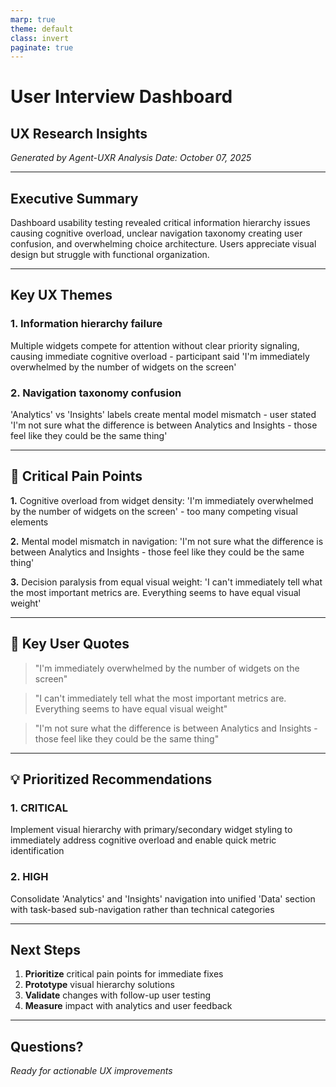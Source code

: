 ```yaml
---
marp: true
theme: default
class: invert
paginate: true
---
```


<!-- _class: lead -->

# User Interview Dashboard
## UX Research Insights

*Generated by Agent-UXR*
*Analysis Date: October 07, 2025*

---

## Executive Summary

Dashboard usability testing revealed critical information hierarchy issues causing cognitive overload, unclear navigation taxonomy creating user confusion, and overwhelming choice architecture. Users appreciate visual design but struggle with functional organization.

---

## Key UX Themes

### 1. Information hierarchy failure
 Multiple widgets compete for attention without clear priority signaling, causing immediate cognitive overload - participant said 'I'm immediately overwhelmed by the number of widgets on the screen'

### 2. Navigation taxonomy confusion  
 'Analytics' vs 'Insights' labels create mental model mismatch - user stated 'I'm not sure what the difference is between Analytics and Insights - those feel like they could be the same thing'

---

## 🚨 Critical Pain Points

**1.** Cognitive overload from widget density: 'I'm immediately overwhelmed by the number of widgets on the screen' - too many competing visual elements

**2.** Mental model mismatch in navigation: 'I'm not sure what the difference is between Analytics and Insights - those feel like they could be the same thing'

**3.** Decision paralysis from equal visual weight: 'I can't immediately tell what the most important metrics are. Everything seems to have equal visual weight'

---

## 💬 Key User Quotes

> "I'm immediately overwhelmed by the number of widgets on the screen"

> "I can't immediately tell what the most important metrics are. Everything seems to have equal visual weight"

> "I'm not sure what the difference is between Analytics and Insights - those feel like they could be the same thing"

---

## 💡 Prioritized Recommendations

### 1. CRITICAL
 Implement visual hierarchy with primary/secondary widget styling to immediately address cognitive overload and enable quick metric identification

### 2. HIGH
 Consolidate 'Analytics' and 'Insights' navigation into unified 'Data' section with task-based sub-navigation rather than technical categories

---

## Next Steps

1. **Prioritize** critical pain points for immediate fixes
2. **Prototype** visual hierarchy solutions  
3. **Validate** changes with follow-up user testing
4. **Measure** impact with analytics and user feedback

---

<!-- _class: lead -->

## Questions?

*Ready for actionable UX improvements*
